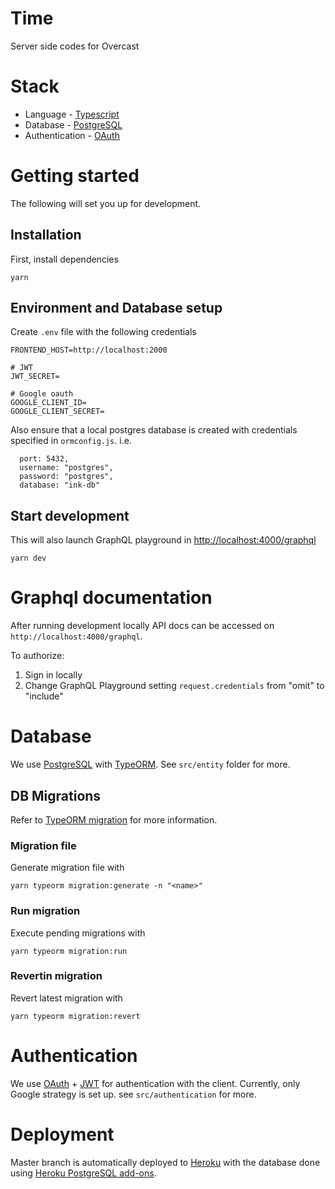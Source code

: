 # Time

Server side codes for Overcast

# Stack

- Language - [Typescript](https://www.typescriptlang.org/)
- Database - [PostgreSQL](https://www.postgresql.org/)
- Authentication - [OAuth](https://oauth.net/)

# Getting started

The following will set you up for development.

## Installation

First, install dependencies

```
yarn
```

## Environment and Database setup

Create `.env` file with the following credentials

```
FRONTEND_HOST=http://localhost:2000

# JWT
JWT_SECRET=

# Google oauth
GOOGLE_CLIENT_ID=
GOOGLE_CLIENT_SECRET=

```

Also ensure that a local postgres database is created with credentials specified in `ormconfig.js`. i.e.

```
  port: 5432,
  username: "postgres",
  password: "postgres",
  database: "ink-db"
```

## Start development

This will also launch GraphQL playground in [http://localhost:4000/graphql](http://localhost:4000/graphql)

```
yarn dev
```

# Graphql documentation

After running development locally API docs can be accessed on `http://localhost:4000/graphql`.

To authorize:

1. Sign in locally
2. Change GraphQL Playground setting `request.credentials` from "omit" to "include"

# Database

We use [PostgreSQL](https://www.postgresql.org/) with [TypeORM](https://typeorm.io/). See `src/entity` folder for more.

## DB Migrations

Refer to [TypeORM migration](https://typeorm.io/#/migrations) for more information.

### Migration file

Generate migration file with

```
yarn typeorm migration:generate -n "<name>"
```

### Run migration

Execute pending migrations with

```
yarn typeorm migration:run
```

### Revertin migration

Revert latest migration with

```
yarn typeorm migration:revert
```

# Authentication

We use [OAuth](https://oauth.net/) + [JWT](https://jwt.io/) for authentication with the client. Currently, only Google strategy is set up. see `src/authentication` for more.

# Deployment

Master branch is automatically deployed to [Heroku](https://www.heroku.com/home) with the database done using [Heroku PostgreSQL add-ons](https://elements.heroku.com/addons/heroku-postgresql).

